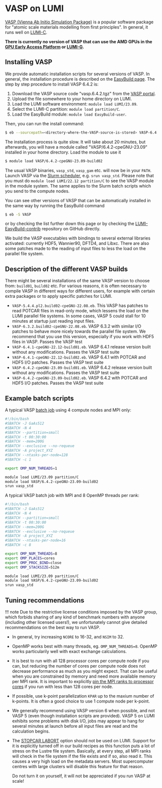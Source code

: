 [vasp]: https://www.vasp.at/
[lumi-c]: https://docs.lumi-supercomputer.eu/hardware/compute/lumic/
[lumi-g]: https://docs.lumi-supercomputer.eu/hardware/compute/lumig/
[eap]: https://docs.lumi-supercomputer.eu/hardware/compute/eap/
[slurm-quickstart]: https://docs.lumi-supercomputer.eu/runjobs/scheduled-jobs/slurm-quickstart/
[slurm-bindings]: https://docs.lumi-supercomputer.eu/runjobs/scheduled-jobs/distribution-binding#slurm-binding-options
[batch-job]: https://docs.lumi-supercomputer.eu/runjobs/scheduled-jobs/batch-job/
[EasyBuild]: https://docs.lumi-supercomputer.eu/software/installing/easybuild/

# VASP on LUMI

[VASP (Vienna Ab Initio Simulation Package)][vasp] is a popular software
package for "atomic scale materials modelling from first principles". In
general, it runs well on [LUMI-C][lumi-c].

**There is currently no version of VASP that can use the AMD GPUs in the [GPU
Early Access Platform][eap] or [LUMI-G][lumi-g].**

## Installing VASP

We provide automatic installation scripts for several versions of VASP. In
general, the installation procedure is described on the [EasyBuild
page][EasyBuild]. The step by step procedure to install VASP
6.4.2 is:

1. Download the VASP source code "vasp.6.4.2.tgz" from the [VASP portal][vasp].
2. Upload the file somewhere to your home directory on LUMI.
3. Load the LUMI software environment: `module load LUMI/23.09`.
4. Select the LUMI-C partition: `module load partition/C`.
5. Load the EasyBuild module: `module load EasyBuild-user`.

Then, you can run the install command:

```bash
$ eb --sourcepath=<directory-where-the-VASP-source-is-stored> VASP-6.4.2-cpeGNU-23.09-build02.eb -r
```

The installation process is quite slow. It will take about 20 minutes, but
afterwards, you will have a module called "VASP/6.4.2-cpeGNU-23.09" installed
in your home directory. Load the module to use it

```bash
$ module load VASP/6.4.2-cpeGNU-23.09-build02
```

The usual VASP binaries, `vasp_std`, `vasp_gam` etc. will now be in your
`PATH`. Launch VASP via the [Slurm scheduler][slurm-quickstart], e.g. `srun
vasp_std`. Please note that you must do `module load LUMI/22.12 partition/C` to
see the VASP module in the module system. The same applies to the Slurm batch
scripts which you send to the compute nodes.

You can see other versions of VASP that can be automatically installed in the
same way by running the EasyBuild command

```bash
$ eb -S VASP
```

or by checking the list further down this page 
or by checking the
[LUMI-EasyBuild-contrib](https://github.com/Lumi-supercomputer/LUMI-EasyBuild-contrib/tree/main/easybuild/easyconfigs/v/VASP)
repository on GitHub directly.

We build the VASP executables with bindings to several external libraries
activated: currently HDF5, Wannier90, DFTD4, and Libxc. There are also some patches
made to the reading of input files to less the load on the parallel file system.

## Description of the different VASP builds

There might be several installations of the same VASP version to choose from: `build01`, `build02` etc. For various reasons, it is often necessary to compile VASP in different ways for different users, for example with certain extra packages or to apply specific patches for LUMI.

* `VASP-5.4.4.pl2.build02-cpeGNU-22.08.eb`. This VASP has patches to read POTCAR files in read-only mode, which lessens the load on the LUMI parallel file systems. In some cases, VASP 5 could stall for 10 minutes at startup just reading input files.
* `VASP-6.3.2.build02-cpeGNU-22.08.eb`. VASP 6.3.2 with similar I/O patches to behave more nicely towards the parallel file system. We recommend that you use this version, especially if you work with HDF5 files in VASP. Passes the VASP test
* `VASP-6.4.1-cpeGNU-22.12-build01.eb`. VASP 6.4.1 release version built without any modifications. Passes the VASP test suite
* `VASP-6.4.1-cpeGNU-22.12-build02.eb`. VASP 6.4.1 with POTCAR and HDF5 I/O patches. Passes the VASP test suite
* `VASP-6.4.2-cpeGNU-23.09-build01.eb`. VASP 6.4.2 release version built without any modifications. Passes the VASP test suite
* `VASP-6.4.2-cpeGNU-23.09-build02.eb`. VASP 6.4.2 with POTCAR and HDF5 I/O patches. Passes the VASP test suite

## Example batch scripts

A typical VASP [batch job][batch-job] using 4 compute nodes and MPI only:

```bash
#!/bin/bash
#SBATCH -J GaAs512 
#SBATCH -N 4
#SBATCH --partition=small
#SBATCH -t 00:30:00
#SBATCH --mem=200G
#SBATCH --exclusive --no-requeue
#SBATCH -A project_XYZ
#SBATCH --ntasks-per-node=128
#SBATCH -c 1

export OMP_NUM_THREADS=1

module load LUMI/23.09 partition/C
module load VASP/6.4.2-cpeGNU-23.09-build02
srun vasp_std
```

A typical VASP batch job with MPI and 8 OpenMP threads per rank:

```bash
#!/bin/bash
#SBATCH -J GaAs512 
#SBATCH -N 4
#SBATCH --partition=small
#SBATCH -t 00:30:00
#SBATCH --mem=200G
#SBATCH --exclusive --no-requeue
#SBATCH -A project_XYZ
#SBATCH --ntasks-per-node=16
#SBATCH -c 8

export OMP_NUM_THREADS=8
export OMP_PLACES=cores
export OMP_PROC_BIND=close
export OMP_STACKSIZE=512m

module load LUMI/23.09 partition/C
module load VASP/6.4.2-cpeGNU-23.09-build02
srun vasp_std
```

## Tuning recommendations

!!! note
    Due to the restrictive license conditions imposed by the VASP group, which
    forbids sharing of any kind of benchmark numbers with anyone (including
    other licensed users!), we unfortunately cannot give detailed
    recommendations on the best way to run VASP.

*   In general, try increasing `NCORE` to 16-32, and `NSIM` to 32.

*   OpenMP works best with many threads, eg. `OMP_NUM_THREADS=8`. OpenMP works particularily well with exact exchange calculations.

*   It is best to run with all 128 processor cores per compute node if you can,
    but reducing the number of cores per compute node does not decrease
    performance as much as you might expect. That can be useful when you are
    constrained by memory and need more available memory per MPI rank. It is
    important to explicitly [pin the MPI ranks to processor
    cores][slurm-bindings] if you
    run with less than 128 cores per node.

*   If possible, use k-point parallelization `KPAR` up to the maxium number of
    k-points. It is often a good choice to use 1 compute node per k-point.

*   We generally recommend using VASP version 6 when possible, and not VASP 5 
    (even though installation scripts are provided). 
    VASP 5 on LUMI exhibits some problems with disk I/O, 
    jobs may appear to hang for several minutes at launch before all input files 
    are read and the calculation begins.

*   The [STOPCAR LABORT](https://www.vasp.at/wiki/index.php/STOPCAR) option should not be used
    on LUMI. Support for it is explicitly turned off in our build recipes as this function
    puts a lot of stress on the Lustre file system. Basically, at every step, all 
    MPI ranks will check in the file system if the file exists and if so, also read it.
    This causes a very high load on the metadata servers. Most supercomputer centres 
    with large clusters will disable this feature for that reason.
  
    Do not turn it on yourself, it will not be appreciated if you run VASP at scale!
